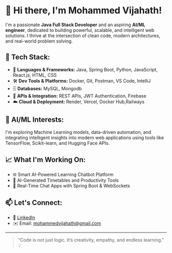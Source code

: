 # 👋 Hi there, I'm Mohammed Vijahath!

I'm a passionate **Java Full Stack Developer** and an aspiring **AI/ML engineer**, dedicated to building powerful, scalable, and intelligent web solutions. I thrive at the intersection of clean code, modern architectures, and real-world problem solving.

## 🚀 Tech Stack:
- 🔧 **Languages & Frameworks:** Java, Spring Boot, Python, JavaScript, React.js, HTML, CSS
- 🛠️ **Dev Tools & Platforms:** Docker, Git, Postman, VS Code, IntelliJ
- 🗄️ **Databases:** MySQL, Mongodb
- 🔗 **APIs & Integration:** REST APIs, JWT Authentication, Firebase
- ☁️ **Cloud & Deployment:** Render, Vercel, Docker Hub,Railways

## 🤖 AI/ML Interests:
I'm exploring Machine Learning models, data-driven automation, and integrating intelligent insights into modern web applications using tools like TensorFlow, Scikit-learn, and Hugging Face APIs.

## 📈 What I'm Working On:
- 🌐 Smart AI-Powered Learning Chatbot Platform
- 📅 AI-Generated Timetables and Productivity Tools
- 💬 Real-Time Chat Apps with Spring Boot & WebSockets

## 📫 Let's Connect:
- 🔗 [LinkedIn](https://www.linkedin.com/in/mohammed-vijahath/)
- ✉️ Email: mohammedvijahath@gmail.com

---

> “Code is not just logic. It’s creativity, empathy, and endless learning.” 💡
